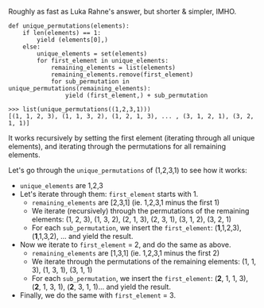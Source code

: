 Roughly as fast as Luka Rahne's answer, but shorter & simpler, IMHO.

    def unique_permutations(elements):
        if len(elements) == 1:
            yield (elements[0],)
        else:
            unique_elements = set(elements)
            for first_element in unique_elements:
                remaining_elements = list(elements)
                remaining_elements.remove(first_element)
                for sub_permutation in unique_permutations(remaining_elements):
                    yield (first_element,) + sub_permutation
    
    >>> list(unique_permutations((1,2,3,1)))
    [(1, 1, 2, 3), (1, 1, 3, 2), (1, 2, 1, 3), ... , (3, 1, 2, 1), (3, 2, 1, 1)]

It works recursively by setting the first element (iterating through all unique elements), and iterating through the permutations for all remaining elements.

Let's go through the `unique_permutations` of (1,2,3,1) to see how it works:

* `unique_elements` are 1,2,3
* Let's iterate through them: `first_element` starts with 1.
  * `remaining_elements` are [2,3,1] (ie. 1,2,3,1 minus the first 1)
  * We iterate (recursively) through the permutations of the remaining elements: (1, 2, 3), (1, 3, 2), (2, 1, 3), (2, 3, 1), (3, 1, 2), (3, 2, 1)
  * For each `sub_permutation`, we insert the `first_element`: (**1**,1,2,3), (**1**,1,3,2), ... and yield the result.
* Now we iterate to `first_element` = 2, and do the same as above.
  * `remaining_elements` are [1,3,1] (ie. 1,2,3,1 minus the first 2)
  * We iterate through the permutations of the remaining elements: (1, 1, 3), (1, 3, 1), (3, 1, 1)
  * For each `sub_permutation`, we insert the `first_element`: (**2**, 1, 1, 3), (**2**, 1, 3, 1), (**2**, 3, 1, 1)... and yield the result.
* Finally, we do the same with `first_element` = 3.

